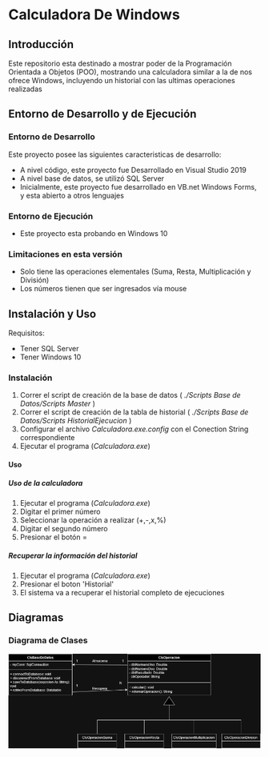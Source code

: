 # Calculadora De Windows
## Introducción
Este repositorio esta destinado a mostrar poder de la Programación Orientada a Objetos (POO), mostrando una calculadora similar a la de nos ofrece Windows, incluyendo un historial con las ultimas operaciones realizadas
## Entorno de Desarrollo y de Ejecución
### Entorno de Desarrollo
Este proyecto posee las siguientes caracteristicas de desarrollo:
* A nivel código, este proyecto fue Desarrollado en Visual Studio 2019
* A nivel base de datos, se utilizó SQL Server
* Inicialmente, este proyecto fue desarrollado en VB.net Windows Forms, y esta abierto a otros lenguajes
### Entorno de Ejecución
* Este proyecto esta probando en Windows 10

### Limitaciones en esta versión
* Solo tiene las operaciones elementales (Suma, Resta, Multiplicación y División)
* Los números tienen que ser ingresados vía mouse

## Instalación y Uso
Requisitos:
* Tener SQL Server
* Tener Windows 10
### Instalación
1. Correr el script de creación de la base de datos ( *./Scripts Base de Datos/Scripts Master* )
2. Correr el script de creación de la tabla de historial ( *./Scripts Base de Datos/Scripts HistorialEjecucion* )
3. Configurar el archivo *Calculadora.exe.config* con el Conection String correspondiente
4. Ejecutar el programa (*Calculadora.exe*)

#### Uso
##### Uso de la calculadora
1. Ejecutar el programa (*Calculadora.exe*)
2. Digitar el primer número
3. Seleccionar la operación a realizar (+,-,x,%)
4. Digitar el segundo número
5. Presionar el botón =
##### Recuperar la información del historial
1. Ejecutar el programa (*Calculadora.exe*)
2. Presionar el boton 'Historial'
3. El sistema va a recuperar el historial completo de ejecuciones
## Diagramas
### Diagrama de Clases
![alt text](https://github.com/webber0/CalculadoraDeWindows/blob/main/Diagramas/Diagrama%20de%20Clases.png?raw=true)